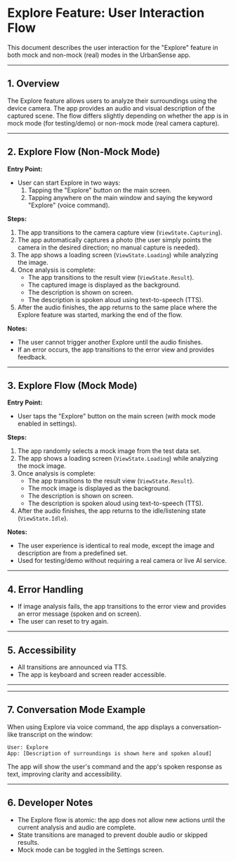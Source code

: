 # Explore Feature: User Interaction Flow

This document describes the user interaction for the "Explore" feature in both mock and non-mock (real) modes in the UrbanSense app.

---

## 1. Overview

The Explore feature allows users to analyze their surroundings using the device camera. The app provides an audio and visual description of the captured scene. The flow differs slightly depending on whether the app is in mock mode (for testing/demo) or non-mock mode (real camera capture).

---

## 2. Explore Flow (Non-Mock Mode)

**Entry Point:**
- User can start Explore in two ways:
  1. Tapping the "Explore" button on the main screen.
  2. Tapping anywhere on the main window and saying the keyword "Explore" (voice command).

**Steps:**
1. The app transitions to the camera capture view (`ViewState.Capturing`).
2. The app automatically captures a photo (the user simply points the camera in the desired direction; no manual capture is needed).
3. The app shows a loading screen (`ViewState.Loading`) while analyzing the image.
4. Once analysis is complete:
    - The app transitions to the result view (`ViewState.Result`).
    - The captured image is displayed as the background.
    - The description is shown on screen.
    - The description is spoken aloud using text-to-speech (TTS).
5. After the audio finishes, the app returns to the same place where the Explore feature was started, marking the end of the flow.

**Notes:**
- The user cannot trigger another Explore until the audio finishes.
- If an error occurs, the app transitions to the error view and provides feedback.

---

## 3. Explore Flow (Mock Mode)

**Entry Point:**
- User taps the "Explore" button on the main screen (with mock mode enabled in settings).

**Steps:**
1. The app randomly selects a mock image from the test data set.
2. The app shows a loading screen (`ViewState.Loading`) while analyzing the mock image.
3. Once analysis is complete:
    - The app transitions to the result view (`ViewState.Result`).
    - The mock image is displayed as the background.
    - The description is shown on screen.
    - The description is spoken aloud using text-to-speech (TTS).
4. After the audio finishes, the app returns to the idle/listening state (`ViewState.Idle`).

**Notes:**
- The user experience is identical to real mode, except the image and description are from a predefined set.
- Used for testing/demo without requiring a real camera or live AI service.

---

## 4. Error Handling
- If image analysis fails, the app transitions to the error view and provides an error message (spoken and on screen).
- The user can reset to try again.

---

## 5. Accessibility
- All transitions are announced via TTS.
- The app is keyboard and screen reader accessible.

---


---

## 7. Conversation Mode Example

When using Explore via voice command, the app displays a conversation-like transcript on the window:

```
User: Explore
App: [Description of surroundings is shown here and spoken aloud]
```

The app will show the user's command and the app's spoken response as text, improving clarity and accessibility.

---

## 6. Developer Notes
- The Explore flow is atomic: the app does not allow new actions until the current analysis and audio are complete.
- State transitions are managed to prevent double audio or skipped results.
- Mock mode can be toggled in the Settings screen.
